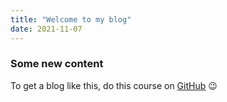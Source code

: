 ```yaml
---
title: "Welcome to my blog"
date: 2021-11-07
---
```


### Some new content
To get a blog like this, do this course on [GitHub](https://lab.github.com/githubtraining/github-pages) 😉
